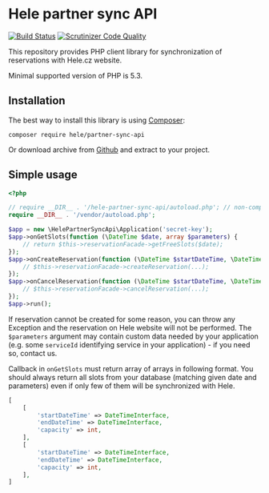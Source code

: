 # Hele partner sync API

[![Build Status](https://travis-ci.org/helecz/php-partner-sync-api.svg)](https://travis-ci.org/helecz/php-partner-sync-api)
[![Scrutinizer Code Quality](https://scrutinizer-ci.com/g/helecz/php-partner-sync-api/badges/quality-score.png?b=master)](https://scrutinizer-ci.com/g/helecz/php-partner-sync-api/?branch=master)

This repository provides PHP client library for synchronization of reservations with Hele.cz website.

Minimal supported version of PHP is 5.3.

## Installation

The best way to install this library is using [Composer](http://getcomposer.org/):

```
composer require hele/partner-sync-api
```

Or download archive from [Github](https://github.com/helecz/php-partner-sync-api/releases) and extract to your project.

## Simple usage

```php
<?php

// require __DIR__ . '/hele-partner-sync-api/autoload.php'; // non-composer usage
require __DIR__ . '/vendor/autoload.php';

$app = new \HelePartnerSyncApi\Application('secret-key');
$app->onGetSlots(function (\DateTime $date, array $parameters) {
    // return $this->reservationFacade->getFreeSlots($date);
});
$app->onCreateReservation(function (\DateTime $startDateTime, \DateTime $endDateTime, $quantity, array $parameters) {
    // $this->reservationFacade->createReservation(...);
});
$app->onCancelReservation(function (\DateTime $startDateTime, \DateTime $endDateTime, $quantity, array $parameters) {
    // $this->reservationFacade->cancelReservation(...);
});
$app->run();
```

If reservation cannot be created for some reason, you can throw any Exception and the reservation on Hele website will not be performed.
The `$parameters` argument may contain custom data needed by your application (e.g. some `serviceId` identifying service in your application) - if you need so, contact us.

Callback in `onGetSlots` must return array of arrays in following format.
You should always return all slots from your database (matching given date and parameters) even if only few of them will be synchronized with Hele.

```php
[
    [
        'startDateTime' => DateTimeInterface,
        'endDateTime' => DateTimeInterface,
        'capacity' => int,
    ],
    [
        'startDateTime' => DateTimeInterface,
        'endDateTime' => DateTimeInterface,
        'capacity' => int,
    ],
]
```
